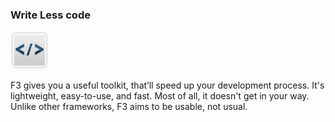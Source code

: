 ### Write Less code

![code](gui/img/code.png)

F3 gives you a useful toolkit, that’ll speed up your development process. It's lightweight, easy-to-use, and fast. Most of all, it doesn't get in your way. Unlike other frameworks, F3 aims to be usable, not usual.